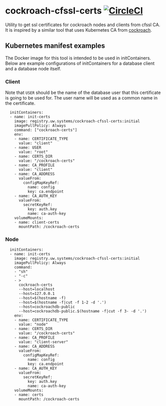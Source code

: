 # cockroach-cfssl-certs [![CircleCI](https://circleci.com/gh/utilitywarehouse/docker-cockroach-cfssl-certs.svg?style=svg&circle-token=d220b3fb97a38ee8321d564e9e4443dd858650c5)](https://circleci.com/gh/utilitywarehouse/docker-cockroach-cfssl-certs)
Utility to get ssl certificates for cockroach nodes and clients from cfssl CA.
It is inspired by a similar tool that uses Kubernetes CA from
[cockroach](https://github.com/cockroachdb/k8s/tree/master/request-cert).

## Kubernetes manifest examples
The Docker image for this tool is intended to be used in initContainers.
Below are example configurations of initContainers for a database client 
and a database node itself.

### Client
Note that `USER` should be the name of the database user that 
this certificate is going to be used for. The user name will be
used as a common name in the certificate.

```
  initContainers:
  - name: init-certs
    image: registry.uw.systems/cockroach-cfssl-certs:initial
    imagePullPolicy: Always
    command: ["cockroach-certs"]
    env:
    - name: CERTIFICATE_TYPE
      value: "client"
    - name: USER
      value: "root"
    - name: CERTS_DIR
      value: "/cockroach-certs"
    - name: CA_PROFILE
      value: "client"
    - name: CA_ADDRESS
      valueFrom:
        configMapKeyRef:
          name: config
          key: ca.endpoint
    - name: CA_AUTH_KEY
      valueFrom:
        secretKeyRef:
          key: auth.key
          name: ca-auth-key
    volumeMounts:
    - name: client-certs
      mountPath: /cockroach-certs
```
### Node
```
  initContainers:
  - name: init-certs
    image: registry.uw.systems/cockroach-cfssl-certs:initial
    imagePullPolicy: Always
    command:
    - "sh"
    - "-c"
    - >
      cockroach-certs
      --host=localhost
      --host=127.0.0.1
      --host=$(hostname -f)
      --host=$(hostname -f|cut -f 1-2 -d '.')
      --host=cockroachdb-public
      --host=cockroachdb-public.$(hostname -f|cut -f 3- -d '.')
    env:
    - name: CERTIFICATE_TYPE
      value: "node"
    - name: CERTS_DIR
      value: "/cockroach-certs"
    - name: CA_PROFILE
      value: "client-server"
    - name: CA_ADDRESS
      valueFrom:
        configMapKeyRef:
          name: config
          key: ca.endpoint
    - name: CA_AUTH_KEY
      valueFrom:
        secretKeyRef:
          key: auth.key
          name: ca-auth-key
    volumeMounts:
    - name: certs
      mountPath: /cockroach-certs
```
